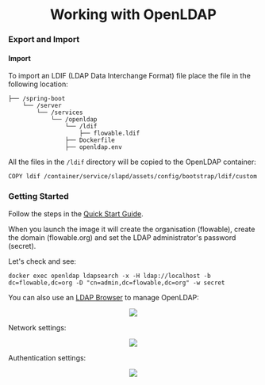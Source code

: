 <h1 align="center">Working with OpenLDAP</h1>

### Export and Import

#### Import

To import an LDIF (LDAP Data Interchange Format) file place the file in the following location:

```
├── /spring-boot
    └── /server
        └── /services
            └── /openldap
                └── /ldif
                    ├── flowable.ldif
                ├── Dockerfile
                ├── openldap.env
```

All the files in the `/ldif` directory will be copied to the OpenLDAP container: 

```
COPY ldif /container/service/slapd/assets/config/bootstrap/ldif/custom
```

### Getting Started

Follow the steps in the [Quick Start Guide](https://github.com/Robinyo/serendipity-api/blob/master/projects/spring-boot/docs/developer/quick-start-guide.md).

When you launch the image it will create the organisation (flowable), create the domain (flowable.org) and set the LDAP administrator's password (secret).

Let's check and see:

```
docker exec openldap ldapsearch -x -H ldap://localhost -b dc=flowable,dc=org -D "cn=admin,dc=flowable,dc=org" -w secret
```

You can also use an [LDAP Browser](https://directory.apache.org/apacheds/) to manage OpenLDAP:

<p align="center">
  <img src="https://github.com/Robinyo/serendipity-api/blob/master/projects/spring-boot/docs/screen-shots/ldap-browser.png">
</p>

Network settings:

<p align="center">
  <img src="https://github.com/Robinyo/serendipity-api/blob/master/projects/spring-boot/docs/screen-shots//ldap-network-parameters.png">
</p>

Authentication settings:

<p align="center">
  <img src="https://github.com/Robinyo/serendipity-api/blob/master/projects/spring-boot/docs/screen-shots//ldap-authentication.png">
</p>